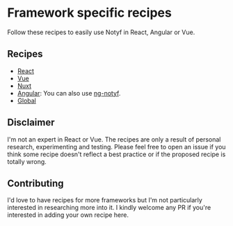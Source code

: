 # Framework specific recipes

Follow these recipes to easily use Notyf in React, Angular or Vue.

## Recipes

- [React](react.md)
- [Vue](vue.md)
- [Nuxt](vue.md)
- [Angular](angular.md): You can also use [ng-notyf](https://github.com/jdjuan/ng-notyf).
- [Global](global.md)

## Disclaimer

I'm not an expert in React or Vue. The recipes are only a result of personal research, experimenting and testing. Please feel free to open an issue if you think some recipe doesn't reflect a best practice or if the proposed recipe is totally wrong.

## Contributing

I'd love to have recipes for more frameworks but I'm not particularly interested in researching more into it. I kindly welcome any PR if you're interested in adding your own recipe here.
